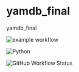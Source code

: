 # yamdb_final
yamdb_final

![example workflow](https://github.com/dmitrykokh/yamdb_final/actions/workflows/yamdb_workflow.yml/badge.svg)

![Python](https://img.shields.io/badge/python-3670A0?style=for-the-badge&logo=python&logoColor=ffdd54)

![GitHub Workflow Status](https://img.shields.io/github/workflow/status/dmitrykokh/yamdb_final/yamdb_workflow.yml)